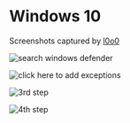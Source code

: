 # Windows 10

Screenshots captured by [l0o0](https://github.com/l0o0)

![search windows defender](https://user-images.githubusercontent.com/2743744/49057950-ca40bd00-f23c-11e8-9fef-be3f440e74b3.png)

![click here to add exceptions](https://user-images.githubusercontent.com/2743744/49057956-cf057100-f23c-11e8-8b70-1bb4d6af8e58.png)

![3rd step](https://user-images.githubusercontent.com/2743744/49057960-d3318e80-f23c-11e8-9631-01e038d5e818.png)

![4th step](https://user-images.githubusercontent.com/2743744/49057961-d462bb80-f23c-11e8-9758-b52c38c46644.png)